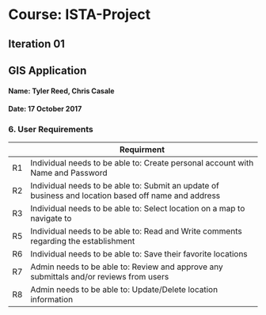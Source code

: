 # Course: ISTA-Project
## Iteration 01
## GIS Application
#### Name: Tyler Reed, Chris Casale
#### Date: 17 October 2017

### 6. User Requirements

|    | Requirment                                                                                            |
|----|-------------------------------------------------------------------------------------------------------|
| R1 | Individual needs to be able to:  Create personal account with Name and Password                       |
| R2 | Individual needs to be able to:  Submit an update of business and location based off name and address |
| R3 | Individual needs to be able to:  Select location on a map to navigate to                              |
| R5 | Individual needs to be able to:  Read and Write comments regarding the establishment                  |
| R6 | Individual needs to be able to:  Save their favorite locations                                        |
| R7 | Admin needs to be able to:  Review and approve any submittals and/or reviews from users               |
| R8 | Admin needs to be able to:  Update/Delete location information                                        |













